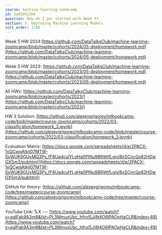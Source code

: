 ```yaml
---
course: machine-learning-zoomcamp
id: 2ad2052264
question: How do I get started with Week 5?
section: 5. Deploying Machine Learning Models
sort_order: 1750
---
```


Week 5 HW 2024:[https://github.com/DataTalksClub/machine-learning-zoomcamp/blob/master/cohorts/2024/05-deployment/homework.md](https://github.com/DataTalksClub/machine-learning-zoomcamp/blob/master/cohorts/2024/05-deployment/homework.md)

Week 5 HW 2023: [https://github.com/DataTalksClub/machine-learning-zoomcamp/blob/master/cohorts/2023/05-deployment/homework.md](https://github.com/DataTalksClub/machine-learning-zoomcamp/blob/master/cohorts/2023/05-deployment/homework.md)

All HWs: [https://github.com/DataTalksClub/machine-learning-zoomcamp/blob/master/cohorts/2023/](https://github.com/DataTalksClub/machine-learning-zoomcamp/blob/master/cohorts/2023/)

HW 3 Solution: [https://github.com/alexeygrigorev/mlbookcamp-code/blob/master/course-zoomcamp/cohorts/2022/03-classification/homework_3.ipynb](https://github.com/alexeygrigorev/mlbookcamp-code/blob/master/course-zoomcamp/cohorts/2022/03-classification/homework_3.ipynb)

Evaluation Matrix: [https://docs.google.com/spreadsheets/d/e/2PACX-1vQCwqAtkjl07MTW-SxWUK9GUvMQ3Pv_fF8UadcuIYLgHa0PlNu9BRWtfLgivI8xSCncQs82HDwGXSm3/pubhtml](https://docs.google.com/spreadsheets/d/e/2PACX-1vQCwqAtkjl07MTW-SxWUK9GUvMQ3Pv_fF8UadcuIYLgHa0PlNu9BRWtfLgivI8xSCncQs82HDwGXSm3/pubhtml)

GitHub for theory: [https://github.com/alexeygrigorev/mlbookcamp-code/tree/master/course-zoomcamp](https://github.com/alexeygrigorev/mlbookcamp-code/tree/master/course-zoomcamp)

YouTube Link: 5.X --- [https://www.youtube.com/watch?v=agIFak9A3m8&list=PL3MmuxUbc_hIhxl5Ji8t4O6lPAOpHaCLR&index=49](https://www.youtube.com/watch?v=agIFak9A3m8&list=PL3MmuxUbc_hIhxl5Ji8t4O6lPAOpHaCLR&index=49)

~~~ Nukta Bhatia ~~~

